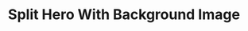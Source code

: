 ---
title: Split Hero With Background Image
component: "heros"
seo:
  page_title:
  meta_description:
  featured_image: /uploads/featured-image.jpg
  featured_image_alt:
hero:
  heading:
  body:
  hero_image:
    image: /uploads/featured-image.jpg
    image_alt:
html_example:
  - |
    <section class="hero--split-hero columns" aria-labelledby="hero-heading">
      <div class="hero__content col">
        <div class="wrapper-sm text-color-white flow">
          <h1 id="hero-heading">Hero Heading</h1>
          <div class="flow">Ugh tilde lyft, praxis raclette cloud bread affogato cliche venmo poutine typewriter yuccie helvetica.</div>
          <a class="btn btn--primary" href="/contact/">Contact Us</a>
        </div>
      </div>
      <div class="hero__image col">
        <picture>
          <source sizes="100vw" srcset="" type="image/avif">

          <source sizes="100vw" srcset="" type="image/webp">

          <source sizes="100vw" srcset="" type="image/jpg">

          <img src="https://source.unsplash.com/random/800x800?space" alt="" width="1800" height="600">
        </picture>
      </div>
    </section>
css_example:
  - |
    .hero--split-hero {
      height: 70vh; 
      max-height: 500px;
      overflow: hidden;
    }

    .hero--split-hero .hero__content {
      margin: auto 0;
    }

    .hero--split-hero .hero__image {
      position: relative;
    }

    .hero--split-hero .hero__image img {
      position: absolute;
      aspect-ratio: 1/1;
      width: 100%;
      height: 100%;
      object-fit: cover;
    }
---